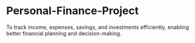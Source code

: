 # Personal-Finance-Project
To track income, expenses, savings, and investments efficiently, enabling better financial planning and decision-making.
